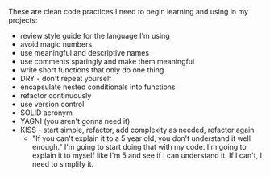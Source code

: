 These are clean code practices I need to begin learning and using in my projects:

* review style guide for the language I'm using
* avoid magic numbers
* use meaningful and descriptive names
* use comments sparingly and make them meaningful
* write short functions that only do one thing
* DRY - don't repeat yourself
* encapsulate nested conditionals into functions
* refactor continuously
* use version control
* SOLID acronym
* YAGNI (you aren't gonna need it)
* KISS - start simple, refactor, add complexity as needed, refactor again
  * "If you can't explain it to a 5 year old, you don't understand it well enough." I'm going to start doing that with my code. I'm going to explain it to myself like I'm 5 and see if I can understand it. If I can't, I need to simplify it.
